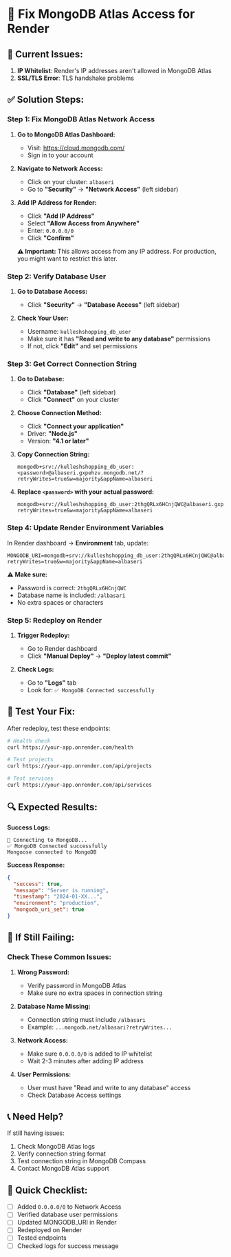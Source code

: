 # 🔧 Fix MongoDB Atlas Access for Render

## 🚨 **Current Issues:**
1. **IP Whitelist**: Render's IP addresses aren't allowed in MongoDB Atlas
2. **SSL/TLS Error**: TLS handshake problems

## ✅ **Solution Steps:**

### Step 1: Fix MongoDB Atlas Network Access

1. **Go to MongoDB Atlas Dashboard:**
   - Visit: https://cloud.mongodb.com/
   - Sign in to your account

2. **Navigate to Network Access:**
   - Click on your cluster: `albaseri`
   - Go to **"Security"** → **"Network Access"** (left sidebar)

3. **Add IP Address for Render:**
   - Click **"Add IP Address"**
   - Select **"Allow Access from Anywhere"**
   - Enter: `0.0.0.0/0`
   - Click **"Confirm"**

   **⚠️ Important:** This allows access from any IP address. For production, you might want to restrict this later.

### Step 2: Verify Database User

1. **Go to Database Access:**
   - Click **"Security"** → **"Database Access"** (left sidebar)

2. **Check Your User:**
   - Username: `kulleshshopping_db_user`
   - Make sure it has **"Read and write to any database"** permissions
   - If not, click **"Edit"** and set permissions

### Step 3: Get Correct Connection String

1. **Go to Database:**
   - Click **"Database"** (left sidebar)
   - Click **"Connect"** on your cluster

2. **Choose Connection Method:**
   - Click **"Connect your application"**
   - Driver: **"Node.js"**
   - Version: **"4.1 or later"**

3. **Copy Connection String:**
   ```
   mongodb+srv://kulleshshopping_db_user:<password>@albaseri.gxpehzv.mongodb.net/?retryWrites=true&w=majority&appName=albaseri
   ```

4. **Replace `<password>` with your actual password:**
   ```
   mongodb+srv://kulleshshopping_db_user:2thgQRLx6HCnjQWC@albaseri.gxpehzv.mongodb.net/albasari?retryWrites=true&w=majority&appName=albaseri
   ```

### Step 4: Update Render Environment Variables

In Render dashboard → **Environment** tab, update:

```
MONGODB_URI=mongodb+srv://kulleshshopping_db_user:2thgQRLx6HCnjQWC@albaseri.gxpehzv.mongodb.net/albasari?retryWrites=true&w=majority&appName=albaseri
```

**⚠️ Make sure:**
- Password is correct: `2thgQRLx6HCnjQWC`
- Database name is included: `/albasari`
- No extra spaces or characters

### Step 5: Redeploy on Render

1. **Trigger Redeploy:**
   - Go to Render dashboard
   - Click **"Manual Deploy"** → **"Deploy latest commit"**

2. **Check Logs:**
   - Go to **"Logs"** tab
   - Look for: `✅ MongoDB Connected successfully`

## 🧪 **Test Your Fix:**

After redeploy, test these endpoints:

```bash
# Health check
curl https://your-app.onrender.com/health

# Test projects
curl https://your-app.onrender.com/api/projects

# Test services
curl https://your-app.onrender.com/api/services
```

## 🔍 **Expected Results:**

**Success Logs:**
```
🔄 Connecting to MongoDB...
✅ MongoDB Connected successfully
Mongoose connected to MongoDB
```

**Success Response:**
```json
{
  "success": true,
  "message": "Server is running",
  "timestamp": "2024-01-XX...",
  "environment": "production",
  "mongodb_uri_set": true
}
```

## 🚨 **If Still Failing:**

### Check These Common Issues:

1. **Wrong Password:**
   - Verify password in MongoDB Atlas
   - Make sure no extra spaces in connection string

2. **Database Name Missing:**
   - Connection string must include `/albasari`
   - Example: `...mongodb.net/albasari?retryWrites...`

3. **Network Access:**
   - Make sure `0.0.0.0/0` is added to IP whitelist
   - Wait 2-3 minutes after adding IP address

4. **User Permissions:**
   - User must have "Read and write to any database" access
   - Check Database Access settings

## 📞 **Need Help?**

If still having issues:
1. Check MongoDB Atlas logs
2. Verify connection string format
3. Test connection string in MongoDB Compass
4. Contact MongoDB Atlas support

## 🎯 **Quick Checklist:**

- [ ] Added `0.0.0.0/0` to Network Access
- [ ] Verified database user permissions
- [ ] Updated MONGODB_URI in Render
- [ ] Redeployed on Render
- [ ] Tested endpoints
- [ ] Checked logs for success message
